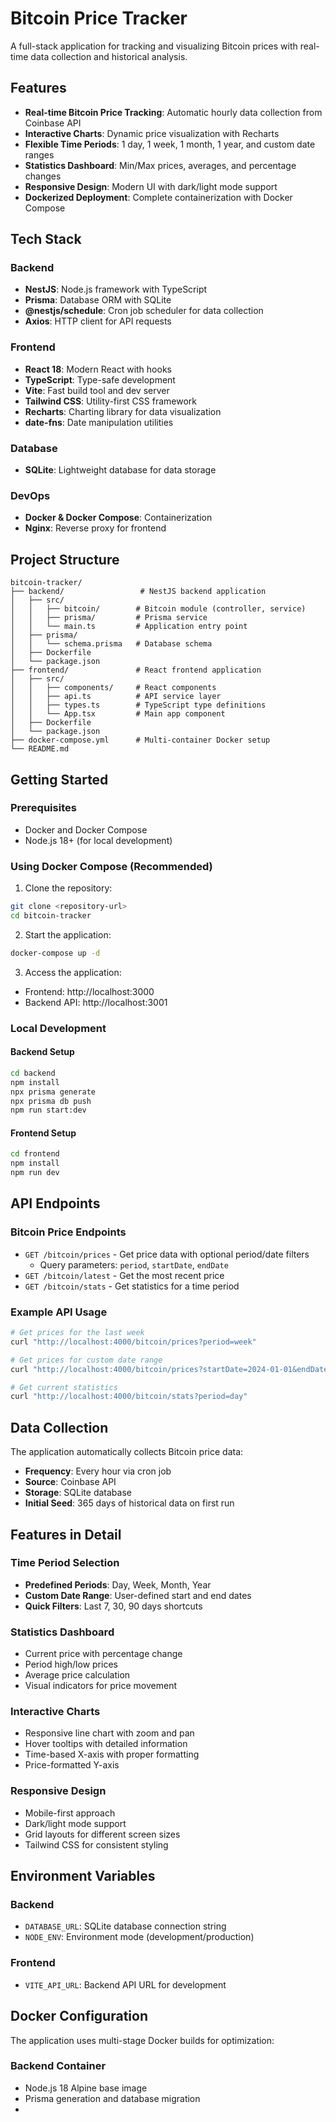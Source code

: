 # Bitcoin Price Tracker

A full-stack application for tracking and visualizing Bitcoin prices with real-time data collection and historical analysis.

## Features

- **Real-time Bitcoin Price Tracking**: Automatic hourly data collection from Coinbase API
- **Interactive Charts**: Dynamic price visualization with Recharts
- **Flexible Time Periods**: 1 day, 1 week, 1 month, 1 year, and custom date ranges
- **Statistics Dashboard**: Min/Max prices, averages, and percentage changes
- **Responsive Design**: Modern UI with dark/light mode support
- **Dockerized Deployment**: Complete containerization with Docker Compose

## Tech Stack

### Backend
- **NestJS**: Node.js framework with TypeScript
- **Prisma**: Database ORM with SQLite
- **@nestjs/schedule**: Cron job scheduler for data collection
- **Axios**: HTTP client for API requests

### Frontend
- **React 18**: Modern React with hooks
- **TypeScript**: Type-safe development
- **Vite**: Fast build tool and dev server
- **Tailwind CSS**: Utility-first CSS framework
- **Recharts**: Charting library for data visualization
- **date-fns**: Date manipulation utilities

### Database
- **SQLite**: Lightweight database for data storage

### DevOps
- **Docker & Docker Compose**: Containerization
- **Nginx**: Reverse proxy for frontend

## Project Structure

```
bitcoin-tracker/
├── backend/                 # NestJS backend application
│   ├── src/
│   │   ├── bitcoin/        # Bitcoin module (controller, service)
│   │   ├── prisma/         # Prisma service
│   │   └── main.ts         # Application entry point
│   ├── prisma/
│   │   └── schema.prisma   # Database schema
│   ├── Dockerfile
│   └── package.json
├── frontend/               # React frontend application
│   ├── src/
│   │   ├── components/     # React components
│   │   ├── api.ts          # API service layer
│   │   ├── types.ts        # TypeScript type definitions
│   │   └── App.tsx         # Main app component
│   ├── Dockerfile
│   └── package.json
├── docker-compose.yml      # Multi-container Docker setup
└── README.md
```

## Getting Started

### Prerequisites
- Docker and Docker Compose
- Node.js 18+ (for local development)

### Using Docker Compose (Recommended)

1. Clone the repository:
```bash
git clone <repository-url>
cd bitcoin-tracker
```

2. Start the application:
```bash
docker-compose up -d
```

3. Access the application:
- Frontend: http://localhost:3000
- Backend API: http://localhost:3001

### Local Development

#### Backend Setup
```bash
cd backend
npm install
npx prisma generate
npx prisma db push
npm run start:dev
```

#### Frontend Setup
```bash
cd frontend
npm install
npm run dev
```

## API Endpoints

### Bitcoin Price Endpoints
- `GET /bitcoin/prices` - Get price data with optional period/date filters
  - Query parameters: `period`, `startDate`, `endDate`
- `GET /bitcoin/latest` - Get the most recent price
- `GET /bitcoin/stats` - Get statistics for a time period

### Example API Usage
```bash
# Get prices for the last week
curl "http://localhost:4000/bitcoin/prices?period=week"

# Get prices for custom date range
curl "http://localhost:4000/bitcoin/prices?startDate=2024-01-01&endDate=2024-01-31"

# Get current statistics
curl "http://localhost:4000/bitcoin/stats?period=day"
```

## Data Collection

The application automatically collects Bitcoin price data:
- **Frequency**: Every hour via cron job
- **Source**: Coinbase API
- **Storage**: SQLite database
- **Initial Seed**: 365 days of historical data on first run

## Features in Detail

### Time Period Selection
- **Predefined Periods**: Day, Week, Month, Year
- **Custom Date Range**: User-defined start and end dates
- **Quick Filters**: Last 7, 30, 90 days shortcuts

### Statistics Dashboard
- Current price with percentage change
- Period high/low prices
- Average price calculation
- Visual indicators for price movement

### Interactive Charts
- Responsive line chart with zoom and pan
- Hover tooltips with detailed information
- Time-based X-axis with proper formatting
- Price-formatted Y-axis

### Responsive Design
- Mobile-first approach
- Dark/light mode support
- Grid layouts for different screen sizes
- Tailwind CSS for consistent styling

## Environment Variables

### Backend
- `DATABASE_URL`: SQLite database connection string
- `NODE_ENV`: Environment mode (development/production)

### Frontend
- `VITE_API_URL`: Backend API URL for development

## Docker Configuration

The application uses multi-stage Docker builds for optimization:

### Backend Container
- Node.js 18 Alpine base image
- Prisma generation and database migration
-
